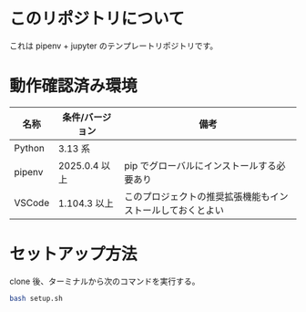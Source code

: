 # このリポジトリについて

これは pipenv + jupyter のテンプレートリポジトリです。

# 動作確認済み環境

| 名称   | 条件/バージョン | 備考                                                       |
| ------ | --------------- | ---------------------------------------------------------- |
| Python | 3.13 系         | 　                                                         |
| pipenv | 2025.0.4 以上   | pip でグローバルにインストールする必要あり                 |
| VSCode | 1.104.3 以上    | このプロジェクトの推奨拡張機能もインストールしておくとよい |

# セットアップ方法

clone 後、ターミナルから次のコマンドを実行する。

```bash
bash setup.sh
```
